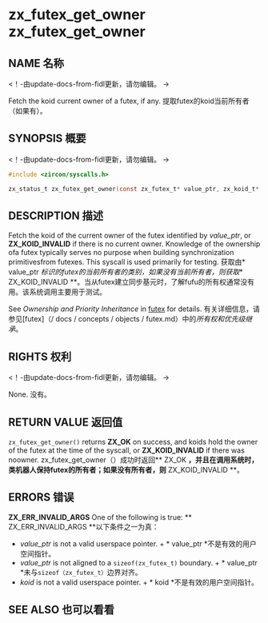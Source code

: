  
# zx_futex_get_owner  zx_futex_get_owner 

 
## NAME  名称 

<!-- Updated by update-docs-from-fidl, do not edit. -->  <！-由update-docs-from-fidl更新，请勿编辑。 ->

Fetch the koid current owner of a futex, if any.  提取futex的koid当前所有者（如果有）。

 
## SYNOPSIS  概要 

<!-- Updated by update-docs-from-fidl, do not edit. -->  <！-由update-docs-from-fidl更新，请勿编辑。 ->

```c
#include <zircon/syscalls.h>

zx_status_t zx_futex_get_owner(const zx_futex_t* value_ptr, zx_koid_t* koid);
```
 

 
## DESCRIPTION  描述 

Fetch the koid of the current owner of the futex identified by *value_ptr*, or **ZX_KOID_INVALID** if there is no current owner.  Knowledge of the ownership ofa futex typically serves no purpose when building synchronization primitivesfrom futexes.  This syscall is used primarily for testing. 获取由* value_ptr *标识的futex的当前所有者的类别，如果没有当前所有者，则获取** ZX_KOID_INVALID **。当从futex建立同步基元时，了解fufu的所有权通常没有用。该系统调用主要用于测试。

See *Ownership and Priority Inheritance* in [futex](/docs/concepts/objects/futex.md) for details. 有关详细信息，请参见[futex]（/ docs / concepts / objects / futex.md）中的*所有权和优先级继承*。

 
## RIGHTS  权利 

<!-- Updated by update-docs-from-fidl, do not edit. -->  <！-由update-docs-from-fidl更新，请勿编辑。 ->

None.  没有。

 
## RETURN VALUE  返回值 

`zx_futex_get_owner()` returns **ZX_OK** on success, and koids hold the owner of the futex at the time of the syscall, or **ZX_KOID_INVALID** if there was noowner. zx_futex_get_owner（）成功时返回** ZX_OK **，并且在调用系统时，类机器人保持futex的所有者；如果没有所有者，则** ZX_KOID_INVALID **。

 
## ERRORS  错误 

**ZX_ERR_INVALID_ARGS**  One of the following is true:  ** ZX_ERR_INVALID_ARGS **以下条件之一为真：
+ *value_ptr* is not a valid userspace pointer.  + * value_ptr *不是有效的用户空间指针。
+ *value_ptr* is not aligned to a `sizeof(zx_futex_t)` boundary.  + * value_ptr *未与`sizeof（zx_futex_t）`边界对齐。
+ *koid* is not a valid userspace pointer.  + * koid *不是有效的用户空间指针。

 
## SEE ALSO  也可以看看 

 

